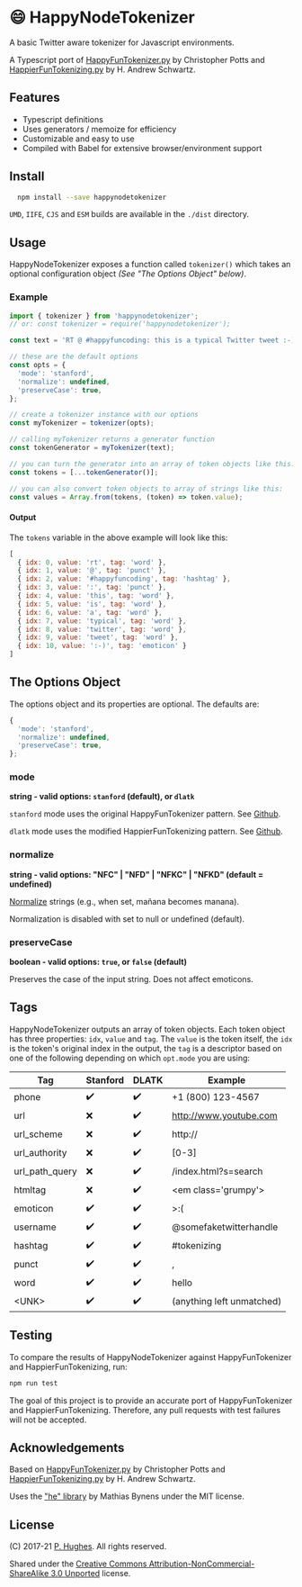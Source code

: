 # 😄 HappyNodeTokenizer

A basic Twitter aware tokenizer for Javascript environments.

A Typescript port of [HappyFunTokenizer.py](https://github.com/stanfordnlp/python-stanford-corenlp/blob/master/tests/happyfuntokenizer.py) by Christopher Potts and  [HappierFunTokenizing.py](https://github.com/dlatk/happierfuntokenizing) by H. Andrew Schwartz.

## Features
* Typescript definitions
* Uses generators / memoize for efficiency
* Customizable and easy to use
* Compiled with Babel for extensive browser/environment support

## Install
```bash
  npm install --save happynodetokenizer
```

`UMD`, `IIFE`, `CJS` and `ESM` builds are available in the `./dist` directory.

## Usage
HappyNodeTokenizer exposes a function called `tokenizer()` which takes an optional configuration object *(See "The Options Object" below)*.


### Example
```javascript
import { tokenizer } from 'happynodetokenizer';
// or: const tokenizer = require('happynodetokenizer');

const text = 'RT @ #happyfuncoding: this is a typical Twitter tweet :-)';

// these are the default options
const opts = {
  'mode': 'stanford',
  'normalize': undefined,
  'preserveCase': true,
};

// create a tokenizer instance with our options
const myTokenizer = tokenizer(opts);

// calling myTokenizer returns a generator function
const tokenGenerator = myTokenizer(text);

// you can turn the generator into an array of token objects like this:
const tokens = [...tokenGenerator()];

// you can also convert token objects to array of strings like this:
const values = Array.from(tokens, (token) => token.value);
```
#### Output

The `tokens` variable in the above example will look like this:

```javascript
[
  { idx: 0, value: 'rt', tag: 'word' },
  { idx: 1, value: '@', tag: 'punct' },
  { idx: 2, value: '#happyfuncoding', tag: 'hashtag' },
  { idx: 3, value: ':', tag: 'punct' },
  { idx: 4, value: 'this', tag: 'word' },
  { idx: 5, value: 'is', tag: 'word' },
  { idx: 6, value: 'a', tag: 'word' },
  { idx: 7, value: 'typical', tag: 'word' },
  { idx: 8, value: 'twitter', tag: 'word' },
  { idx: 9, value: 'tweet', tag: 'word' },
  { idx: 10, value: ':-)', tag: 'emoticon' }
]
```

## The Options Object
The options object and its properties are optional. The defaults are:

```javascript
{
  'mode': 'stanford',
  'normalize': undefined,
  'preserveCase': true,
};
```

### mode
**string - valid options: `stanford` (default), or `dlatk`**

`stanford` mode uses the original HappyFunTokenizer pattern. See [Github](https://github.com/stanfordnlp/python-stanford-corenlp).

`dlatk` mode uses the modified HappierFunTokenizing pattern. See [Github](https://github.com/dlatk/happierfuntokenizing/).

### normalize
**string - valid options: "NFC" | "NFD" | "NFKC" | "NFKD" (default = undefined)**

[Normalize](https://developer.mozilla.org/en-US/docs/Web/JavaScript/Reference/Global_Objects/String/normalize) strings (e.g., when set, mañana becomes manana).

Normalization is disabled with set to null or undefined (default).

### preserveCase
**boolean - valid options: `true`, or `false` (default)**

Preserves the case of the input string. Does not affect emoticons.

## Tags
HappyNodeTokenizer outputs an array of token objects. Each token object has three properties: `idx`, `value` and `tag`. The `value` is the token itself, the `idx` is the token's original index in the output, the `tag` is a descriptor based on one of the following depending on which `opt.mode` you are using:

| Tag            | Stanford           | DLATK              | Example  |
| -------------  |-------------       | -----              | -------- |
| phone          | :heavy_check_mark: | :heavy_check_mark: | +1 (800) 123-4567
| url            | :x:                | :heavy_check_mark: | http://www.youtube.com
| url_scheme     | :x:                | :heavy_check_mark: | http://
| url_authority  | :x:                | :heavy_check_mark: | [0-3]
| url_path_query | :x:                | :heavy_check_mark: | /index.html?s=search
| htmltag        | :x:                | :heavy_check_mark: | \<em class='grumpy'>
| emoticon       | :heavy_check_mark: | :heavy_check_mark: | >:(
| username       | :heavy_check_mark: | :heavy_check_mark: | @somefaketwitterhandle
| hashtag        | :heavy_check_mark: | :heavy_check_mark: | #tokenizing
| punct          | :heavy_check_mark: | :heavy_check_mark: | ,
| word           | :heavy_check_mark: | :heavy_check_mark: | hello
| \<UNK>         | :heavy_check_mark: | :heavy_check_mark: | (anything left unmatched)

## Testing
To compare the results of HappyNodeTokenizer against HappyFunTokenizer and HappierFunTokenizing, run:
```bash
npm run test
```
The goal of this project is to provide an accurate port of HappyFunTokenizer and HappierFunTokenizing. Therefore, any pull requests with test failures will not be accepted.

## Acknowledgements
Based on [HappyFunTokenizer.py](https://github.com/stanfordnlp/python-stanford-corenlp/blob/master/tests/happyfuntokenizer.py) by Christopher Potts and  [HappierFunTokenizing.py](https://github.com/dlatk/happierfuntokenizing) by H. Andrew Schwartz.

Uses the ["he" library](https://github.com/mathiasbynens/he) by Mathias Bynens under the MIT license.

## License
(C) 2017-21 [P. Hughes](https://www.phugh.es). All rights reserved.

Shared under the [Creative Commons Attribution-NonCommercial-ShareAlike 3.0 Unported](http://creativecommons.org/licenses/by-nc-sa/3.0/) license.
